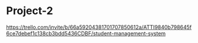 # Project-2

https://trello.com/invite/b/66a59204381701707850612a/ATTI9840b798645f6ce7debef1c138cb3bdd5436CDBF/student-management-system

